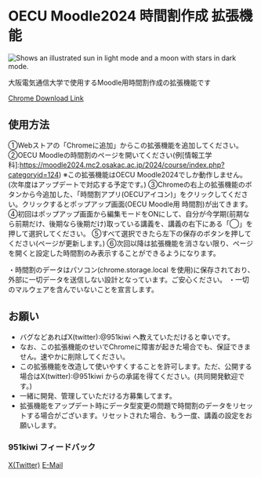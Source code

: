 # OECU Moodle2024 時間割作成 拡張機能

<picture>
  <source media="(prefers-color-scheme: dark)" srcset="https://user-images.githubusercontent.com/25423296/163456776-7f95b81a-f1ed-45f7-b7ab-8fa810d529fa.png">
  <source media="(prefers-color-scheme: light)" srcset="https://user-images.githubusercontent.com/25423296/163456779-a8556205-d0a5-45e2-ac17-42d089e3c3f8.png">
  <img alt="Shows an illustrated sun in light mode and a moon with stars in dark mode." src="https://user-images.githubusercontent.com/25423296/163456779-a8556205-d0a5-45e2-ac17-42d089e3c3f8.png">
</picture>

大阪電気通信大学で使用するMoodle用時間割作成の拡張機能です

[Chrome Download Link](https://chromewebstore.google.com/detail/oecumoodle%E8%87%AA%E5%88%86%E3%81%AE%E6%99%82%E9%96%93%E5%89%B2/gbibpggeehiiebolalbjmdfhoceaiaid?authuser=0&hl=ja)

## 使用方法
①Webストアの「Chromeに追加」からこの拡張機能を追加してください。
②OECU Moodleの時間割のページを開いてください(例[情報工学科]:https://moodle2024.mc2.osakac.ac.jp/2024/course/index.php?categoryid=124)
※この拡張機能はOECU Moodle2024でしか動作しません。(次年度はアップデートで対応する予定です。)
③Chromeの右上の拡張機能のボタンから今追加した、「時間割アプリ(OECUアイコン)」をクリックしてください。クリックするとポップアップ画面(OECU Moodle用 時間割)が出てきます。
④初回はポップアップ画面から編集モードをONにして、自分が今学期(前期なら前期だけ、後期なら後期だけ)取っている講義を、講義の右下にある「◯」を押して選択してください。
⑤すべて選択できたら左下の保存のボタンを押してください(ページが更新します。)
⑥次回以降は拡張機能を消さない限り、ページを開くと設定した時間割のみ表示することができるようになります。

・時間割のデータはパソコン(chrome.storage.local を使用)に保存されており、外部に一切データを送信しない設計となっています。ご安心ください。
・一切のマルウェアを含んでいないことを宣言します。

## お願い
- バグなどあればX(twitter):@951kiwi へ教えていただけると幸いです。
- なお、この拡張機能のせいでChromeに障害が起きた場合でも、保証できません。速やかに削除してください。
- この拡張機能を改造して使いやすくすることを許可します。ただ、公開する場合はX(twitter):@951kiwi からの承諾を得てください。(共同開発歓迎です。)
- 一緒に開発、管理していただける方募集してます。
- 拡張機能をアップデート時にデータ型変更の問題で時間割のデータをリセットする場合がございます。リセットされた場合、もう一度、講義の設定をお願いします。


### 951kiwi フィードバック

[X(Twitter)](https://chromewebstore.google.com/detail/oecumoodle%E8%87%AA%E5%88%86%E3%81%AE%E6%99%82%E9%96%93%E5%89%B2/gbibpggeehiiebolalbjmdfhoceaiaid?authuser=0&hl=ja)
[E-Mail](951kiwi@gmail.com)
